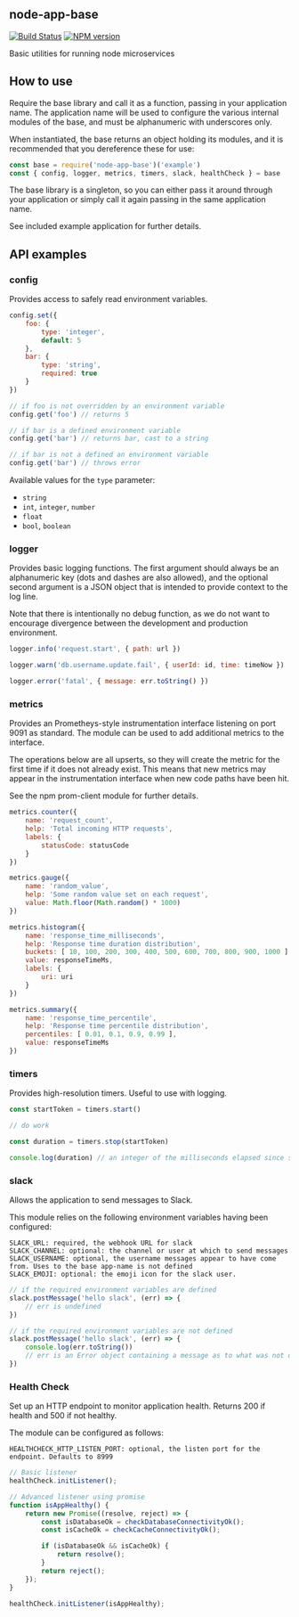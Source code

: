 node-app-base
---

[![Build Status](https://travis-ci.org/infinityworks/node-app-base.svg?branch=master)](https://travis-ci.org/infinityworks/node-app-base)
[![NPM version](https://badge.fury.io/js/node-app-base.svg)](http://badge.fury.io/js/node-app-base)

Basic utilities for running node microservices

## How to use

Require the base library and call it as a function, passing in your application name. The application name will be used to configure the various internal modules of the base, and must be alphanumeric with underscores only.

When instantiated, the base returns an object holding its modules, and it is recommended that you dereference these for use:

```js
const base = require('node-app-base')('example')
const { config, logger, metrics, timers, slack, healthCheck } = base
```

The base library is a singleton, so you can either pass it around through your application or simply call it again passing in the same application name.

See included example application for further details.

## API examples

### config

Provides access to safely read environment variables.

```js
config.set({
    foo: {
        type: 'integer',
        default: 5
    },
    bar: {
        type: 'string',
        required: true
    }
})

// if foo is not overridden by an environment variable
config.get('foo') // returns 5

// if bar is a defined environment variable
config.get('bar') // returns bar, cast to a string

// if bar is not a defined an environment variable
config.get('bar') // throws error

```

Available values for the `type` parameter:
- `string`
- `int`, `integer`, `number`
- `float`
- `bool`, `boolean`

### logger

Provides basic logging functions. The first argument should always be an alphanumeric key (dots and dashes are also allowed), and the optional second argument is a JSON object that is intended to provide context to the log line.

Note that there is intentionally no debug function, as we do not want to encourage divergence between the development and production environment.

```js
logger.info('request.start', { path: url })

logger.warn('db.username.update.fail', { userId: id, time: timeNow })

logger.error('fatal', { message: err.toString() })
```

### metrics

Provides an Prometheys-style instrumentation interface listening on port 9091 as standard. The module can be used to add additional metrics to the interface.

The operations below are all upserts, so they will create the metric for the first time if it does not already exist. This means that new metrics may appear in the instrumentation interface when new code paths have been hit.

See the npm prom-client module for further details.

```js
metrics.counter({
    name: 'request_count',
    help: 'Total incoming HTTP requests',
    labels: {
        statusCode: statusCode
    }
})

metrics.gauge({
    name: 'random_value',
    help: 'Some random value set on each request',
    value: Math.floor(Math.random() * 1000)
})

metrics.histogram({
    name: 'response_time_milliseconds',
    help: 'Response time duration distribution',
    buckets: [ 10, 100, 200, 300, 400, 500, 600, 700, 800, 900, 1000 ],
    value: responseTimeMs,
    labels: {
        uri: uri
    }
})

metrics.summary({
    name: 'response_time_percentile',
    help: 'Response time percentile distribution',
    percentiles: [ 0.01, 0.1, 0.9, 0.99 ],
    value: responseTimeMs
})
```

### timers

Provides high-resolution timers. Useful to use with logging.

```js
const startToken = timers.start()

// do work

const duration = timers.stop(startToken)

console.log(duration) // an integer of the milliseconds elapsed since start was called.
```

### slack

Allows the application to send messages to Slack.

This module relies on the following environment variables having been configured:

```
SLACK_URL: required, the webhook URL for slack
SLACK_CHANNEL: optional: the channel or user at which to send messages
SLACK_USERNAME: optional, the username messages appear to have come from. Uses to the base app-name is not defined
SLACK_EMOJI: optional: the emoji icon for the slack user.
```

```js
// if the required environment variables are defined
slack.postMessage('hello slack', (err) => {
    // err is undefined
})

// if the required environment variables are not defined
slack.postMessage('hello slack', (err) => {
    console.log(err.toString())
    // err is an Error object containing a message as to what was not defined.
})
```

### Health Check

Set up an HTTP endpoint to monitor application health. Returns 200 if health and 500 if not healthy.

The module can be configured as follows:

```
HEALTHCHECK_HTTP_LISTEN_PORT: optional, the listen port for the endpoint. Defaults to 8999

```

```js
// Basic listener
healthCheck.initListener();
```

```js
// Advanced listener using promise
function isAppHealthy() {
    return new Promise((resolve, reject) => {
        const isDatabaseOk = checkDatabaseConnectivityOk();
        const isCacheOk = checkCacheConnectivityOk();

        if (isDatabaseOk && isCacheOk) {
            return resolve();
        }
        return reject();
    });
}

healthCheck.initListener(isAppHealthy);
```
